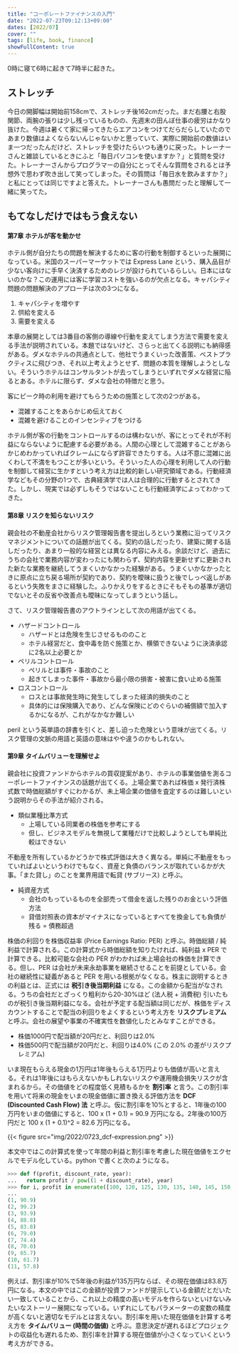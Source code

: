 ```yaml
---
title: "コーポレートファイナンスの入門"
date: "2022-07-23T09:12:13+09:00"
dates: [2022/07]
cover: ""
tags: [life, book, finance]
showFullContent: true
---
```


0時に寝て6時に起きて7時半に起きた。

## ストレッチ

今日の開脚幅は開始前158cmで、ストレッチ後162cmだった。まだ右腰と右股関節、両腕の張りは少し残っているものの、先週末の田んぼ仕事の疲労はかなり抜けた。今週は暑くて家に帰ってきたらエアコンをつけてだらだらしていたのであまり数値はよくならないんじゃないかと思っていて、実際に開始前の数値はいま一つだったんだけど、ストレッチを受けたらいつも通りに戻った。トレーナーさんと雑談しているときにふと「毎日パソコンを使いますか？」と質問を受けた。トレーナーさんからプログラマーの自分にとってそんな質問をされるとは予想外で思わず吹き出して笑ってしまった。その質問は「毎日水を飲みますか？」と私にとっては同じですよと答えた。トレーナーさんも愚問だったと理解して一緒に笑ってた。

## もてなしだけではもう食えない

#### 第7章 ホテルが客を動かせ

ホテル側が自分たちの問題を解決するために客の行動を制御するといった展開になっている。米国のスーパーマーケットでは Express Lane という、購入品目が少ない客向けに手早く決済するためのレジが設けられているらしい。日本にはないのかな？この運用には客に学習コストを強いるのが欠点となる。キャパシティ問題の問題解決のアプローチは次の3つになる。

1. キャパシティを増やす
1. 供給を変える
1. 需要を変える

本章の展開としては3番目の客側の導線や行動を変えてしまう方法で需要を変える手法が説明されている。本題ではないけど、さらっと出てくる説明にも納得感がある。ダメなホテルの共通点として、他社でうまくいった改善策、ベストプラクティスに飛びつき、それ以上考えようとせず、問題の本質を理解しようとしない。そういうホテルはコンサルタントが去ってしまうといずれでダメな経営に陥るとある。ホテルに限らず、ダメな会社の特徴だと思う。

客にピーク時の利用を避けてもらうための施策として次の2つがある。

* 混雑することをあらかじめ伝えておく
* 混雑を避けることのインセンティブをつける

ホテル側が客の行動をコントロールするのは構わないが、客にとってそれが不利益にならないように配慮する必要がある。人間の心理として混雑することがあらかじめわかっていればクレームにならず許容できたりする。人は不意に混雑に出くわして不満をもつことが多いという。そういった人の心理を利用して人の行動を制御して経営に生かすという考え方は比較的新しい研究領域である。行動経済学などもその分野の1つで、古典経済学では人は合理的に行動するとされてきた。しかし、現実では必ずしもそうではないことも行動経済学によってわかってきた。

#### 第8章 リスクを知らないリスク

親会社の不動産会社からリスク管理報告書を提出しろという業務に沿ってリスクマネジメントについての話題が出てくる。契約の話しだったり、建築に関する話しだったり、あまり一般的な経営とは異なる内容にみえる。余談だけど、過去にうちの会社で業務内容が変わったにも関わらず、契約内容を更新せずに更新された新たな業務を継続してうまくいかなかった経験がある。うまくいかなかったときに原点に立ち戻る場所が契約であり、契約を曖昧に扱うと後でしっぺ返しがあるという失敗をまさに経験した。ふりかえりをするときにそもそもの基準が適切でないとその反省や改善点も曖昧になってしまうという話し。

さて、リスク管理報告書のアウトラインとして次の用語が出てくる。

* ハザードコントロール
  * ハザードとは危険を生じさせるもののこと
  * ホテル経営だと、食中毒を防ぐ施策とか、横領できないように決済承認に2名以上必要とか
* ペリルコントロール
  * ペリルとは事件・事故のこと
  * 起きてしまった事件・事故から最小限の損害・被害に食い止める施策
* ロスコントロール
  * ロスとは事故発生時に発生してしまった経済的損失のこと
  * 具体的には保険購入であり、どんな保険にどのぐらいの補償額で加入するかになるが、これがなかなか難しい

peril という英単語の辞書を引くと、差し迫った危険という意味が出てくる。リスク管理の文脈の用語と英語の意味はやや違うのかもしれない。

#### 第9章 タイムバリューを理解せよ

親会社に投資ファンドからホテルの買収提案があり、ホテルの事業価値を測るコーポレートファイナンスの話題が出てくる。上場企業であれば株価 x 発行済株式数で時価総額がすぐにわかるが、未上場企業の価値を査定するのは難しいという説明からその手法が紹介される。

* 類似業種比準方式
  * 上場している同業者の株価を参考にする
  * 但し、ビジネスモデルを無視して業種だけで比較しようとしても単純比較はできない

不動産を所有しているかどうかで株式評価は大きく異なる。単純に不動産をもっていればよいというわけでもなく、資産と負債のバランスが取れているかが大事。「また貸し」のことを業界用語で転貸 (サブリース) と呼ぶ。

* 純資産方式
  * 会社のもっているものを全部売って借金を返した残りのお金という評価方法
  * 貸借対照表の資本がマイナスになっているとすべてを換金しても負債が残る = 債務超過

株価の利回りを株価収益率 (Price Earnings Ratio: PER) と呼ぶ。時価総額 / 純利益で計算される。この計算式から時価総額を知りたければ、純利益 x PER で計算できる。比較可能な会社の PER がわかれば未上場会社の株価を計算できる。但し、PER は会社が未来永劫事業を継続させることを前提としている。会社の継続性に疑義があると PER を用いる根拠がなくなる。株主に説明するときの利益とは、正式には **税引き後当期利益** になる。この金額から配当がなされる。うちの会社だとざっくり粗利から20-30%ほど (法人税 + 消費税) 引いたものが税引き後当期利益になる。会社が予定する配当額は同じだが、株価をディスカウントすることで配当の利回りをよくするという考え方を **リスクプレミアム** と呼ぶ。会社の展望や事業の不確実性を数値化したとみなすことができる。

* 株価1000円で配当額が20円だと、利回りは2.0%
* 株価500円で配当額が20円だと、利回りは4.0% (この 2.0% の差がリスクプレミアム)

いま現在もらえる現金の1万円は1年後もらえる1万円よりも価値が高いと言える。それは1年後にはもらえないかもしれないリスクや運用機会損失リスクが含まれるから。その価値をどの程度低く見積もるかを **割引率** と言う。この割引率を用いて将来の現金をいまの現金価値に置き換える評価方法を **DCF (Discounted Cash Flow) 法** と呼ぶ。仮に割引率を10%とすると、1年後の100万円をいまの価値にすると、100 x (1 + 0.1) = 90.9 万円になる。2年後の100万円だと 100 x (1 + 0.1)^2 = 82.6 万円になる。

{{< figure src="img/2022/0723_dcf-expression.png" >}}

本文中ではこの計算式を使って年間の利益と割引率を考慮した現在価値をエクセルでモデル化している。python で書くと次のようになる。

```python
>>> def f(profit, discount_rate, year):
...   return profit / pow((1 + discount_rate), year)
>>> for i, profit in enumerate([100, 120, 125, 130, 135, 140, 145, 150, 155, 160, 165], 1): i, round(f(profit, 0.1, i), 1)
... 
(1, 90.9)
(2, 99.2)
(3, 93.9)
(4, 88.8)
(5, 83.8)
(6, 79.0)
(7, 74.4)
(8, 70.0)
(9, 65.7)
(10, 61.7)
(11, 57.8)
```

例えば、割引率が10%で5年後の利益が135万円ならば、その現在価値は83.8万円になる。本文の中ではこの金額が投資ファンドが提示している金額だとだいたい一致していることから、これ以上の精度の高いモデルを作らないといけないみたいなストーリー展開になっている。いずれにしてもパラメーターの変数の精度が高くないと適切なモデルとは言えない。割引率を用いた現在価値を計算する考え方を **タイムバリュー (時間の価値)** と呼ぶ。意思決定が遅れるほどプロジェクトの収益化も遅れるため、割引率を計算する現在価値が小さくなっていくという考え方ができる。
